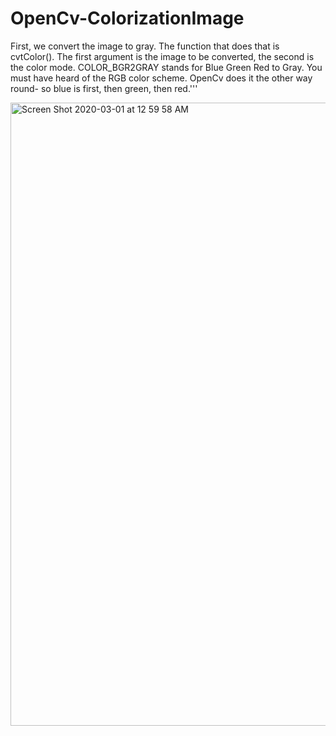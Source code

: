 # OpenCv-ColorizationImage

 First, we convert the image to gray. The function that does that is cvtColor().
 The first argument is the image to be converted, the second is the color mode.
 COLOR_BGR2GRAY stands  for Blue Green Red to Gray.
 You must have heard of the RGB color scheme. OpenCv does it the other way round-
 so blue is first, then green, then red.'''
 
<img width="997" alt="Screen Shot 2020-03-01 at 12 59 58 AM" src="https://user-images.githubusercontent.com/41890348/75622697-17a28d00-5b58-11ea-86e5-32a08e62ee52.png">
